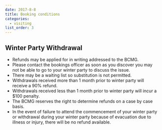 ```yaml
---
date: 2017-8-8
title: Booking conditions
categories:
  - visiting
list_order: 3
---
```


## Winter Party Withdrawal

 - Refunds may be applied for in writing addressed to the BCMG.
 - Please contact the bookings officer as soon as you discover you may not be
   able to go to your winter party to discuss the issue.
 - There may be a waiting list so substitution is not permitted.
 - Withdrawals received more than 1 month prior to winter party will receive a
   90% refund.
 - Withdrawals received less than 1 month prior to winter party will incur a
   $100 penalty.
 - The BCMG reserves the right to determine refunds on a case by case basis.
 - In the event of failure to attend the commencement of your winter party or
   withdrawal during your winter party because of evacuation due to illness or
   injury, there will be no refund available.
